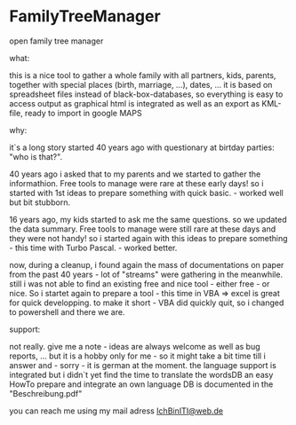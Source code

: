 # FamilyTreeManager
open family tree manager

what:

this is a nice tool to gather a whole family with all partners, kids, parents, together with special places (birth, marriage, ...), dates, ...
it is based on spreadsheet files instead of black-box-databases, so everything is easy to access
output as graphical html is integrated as well as an export as KML-file, ready to import in google MAPS

why:

it`s a long story started 40 years ago with questionary at birtday parties: "who is that?".

40 years ago i asked that to my parents and we started to gather the informathion. 
Free tools to manage were rare at these early days! 
so i started with 1st ideas to prepare something with quick basic. - worked well but bit stubborn.

16 years ago, my kids started to ask me the same questions. so we updated the data summary.
Free tools to manage were still rare at these days and they were not handy!
so i started again with this ideas to prepare something - this time with Turbo Pascal. - worked better.

now, during a cleanup, i found again the mass of documentations on paper from the past 40 years - lot of "streams" were gathering in the meanwhile.
still i was not able to find an existing free and nice tool - either free - or nice.
So i startet again to prepare a tool - this time in VBA => excel is great for quick developping.
to make it short - VBA did quickly quit, so i changed to powershell and there we are.

support:

not really.
give me a note - ideas are always welcome as well as bug reports, ...
but it is a hobby only for me - so it might take a bit time till i answer
and - sorry - it is german at the moment.
the language support is integrated but i didn`t yet find the time to translate the wordsDB
an easy HowTo prepare and integrate an own language DB is documented in the "Beschreibung.pdf"

you can reach me using my mail adress 
IchBinITI@web.de
